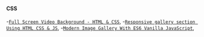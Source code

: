 #### CSS

-[`Full Screen Video Background - HTML & CSS`](https://www.youtube.com/watch?v=Gx_7GQtSdpc),
-[`Responsive gallery section Using HTML CSS & JS`](https://www.youtube.com/watch?v=mkqRpPdnggw),
-[`Modern Image Gallery With ES6 Vanilla JavaScript`](https://www.youtube.com/watch?v=afoxd5b0bJo),
